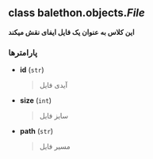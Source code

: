 ## class balethon.objects.*File*

**این کلاس به عنوان یک فایل ایفای نقش میکند**

### پارامترها

- **id** (`str`)
    > آیدی فایل

- **size** (`int`)
    > سایز فایل

- **path** (`str`)
    >  مسیر فایل
